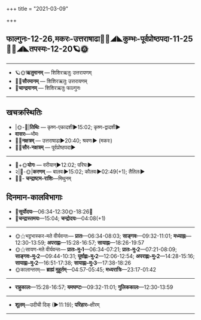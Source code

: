 +++
title = "2021-03-09"

+++
## फाल्गुनः-12-26,मकरः-उत्तराषाढा🌛🌌◢◣कुम्भः-पूर्वप्रोष्ठपदा-11-25🌌🌞◢◣तपस्यः-12-20🪐🌞
___________________
- 🪐🌞**ऋतुमानम्** — शिशिरऋतुः उत्तरायणम्
- 🌌🌞**सौरमानम्** — शिशिरऋतुः उत्तरायणम्
- 🌛**चान्द्रमानम्** — शिशिरऋतुः फाल्गुनः
___________________


## खचक्रस्थितिः
- |🌞-🌛|**तिथिः** — कृष्ण-एकादशी►15:02; कृष्ण-द्वादशी►  
- **वासरः**—भौमः  
- 🌌🌛**नक्षत्रम्** — उत्तराषाढा►20:40; श्रवणः► (मकरः)  
- 🌌🌞**सौर-नक्षत्रम्** — पूर्वप्रोष्ठपदा►  
___________________
- 🌛+🌞**योगः** — वरीयान्►12:02; परिघः►  
- २|🌛-🌞|**करणम्** — बालवः►15:02; कौलवः►02:49(+1); तैतिलः►  
- 🌌🌛- **चन्द्राष्टम-राशिः**—मिथुनम्  


## दिनमान-कालविभागाः
- 🌅**सूर्योदयः**—06:34-12:30🌞️-18:26🌇  
- 🌛**चन्द्रास्तमयः**—15:04; **चन्द्रोदयः**—04:08(+1)  
___________________
- 🌞⚝भट्टभास्कर-मते वीर्यवन्तः— **प्रातः**—06:34-08:03; **साङ्गवः**—09:32-11:01; **मध्याह्नः**—12:30-13:59; **अपराह्णः**—15:28-16:57; **सायाह्नः**—18:26-19:57  
- 🌞⚝सायण-मते वीर्यवन्तः— **प्रातः-मु॰1**—06:34-07:21; **प्रातः-मु॰2**—07:21-08:09; **साङ्गवः-मु॰2**—09:44-10:31; **पूर्वाह्णः-मु॰2**—12:06-12:54; **अपराह्णः-मु॰2**—14:28-15:16; **सायाह्णः-मु॰2**—16:51-17:38; **सायाह्णः-मु॰3**—17:38-18:26  
- 🌞कालान्तरम्— **ब्राह्मं मुहूर्तम्**—04:57-05:45; **मध्यरात्रिः**—23:17-01:42  
___________________
- **राहुकालः**—15:28-16:57; **यमघण्टः**—09:32-11:01; **गुलिककालः**—12:30-13:59  
___________________
- **शूलम्**—उदीची दिक् (►11:19); **परिहारः**–क्षीरम्  
___________________
